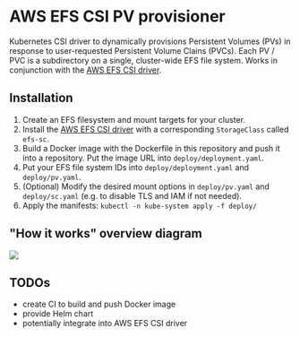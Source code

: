 # AWS EFS CSI PV provisioner

Kubernetes CSI driver to dynamically provisions Persistent Volumes (PVs) in response to user-requested Persistent Volume Clains (PVCs). Each PV / PVC is a subdirectory on a single, cluster-wide EFS file system. Works in conjunction with the [AWS EFS CSI driver](https://github.com/kubernetes-sigs/aws-efs-csi-driver).

## Installation

1. Create an EFS filesystem and mount targets for your cluster.
2. Install the [AWS EFS CSI driver](https://github.com/kubernetes-sigs/aws-efs-csi-driver) with a corresponding `StorageClass` called `efs-sc`.
3. Build a Docker image with the Dockerfile in this repository and push it into a repository. Put the image URL into `deploy/deployment.yaml`.
4. Put your EFS file system IDs into `deploy/deployment.yaml` and `deploy/pv.yaml`.
5. (Optional) Modify the desired mount options in `deploy/pv.yaml` and `deploy/sc.yaml` (e.g. to disable TLS and IAM if not needed).
6. Apply the manifests: `kubectl -n kube-system apply -f deploy/`


## "How it works" overview diagram

![](docs/overview.svg)

## TODOs

* create CI to build and push Docker image
* provide Helm chart
* potentially integrate into AWS EFS CSI driver
